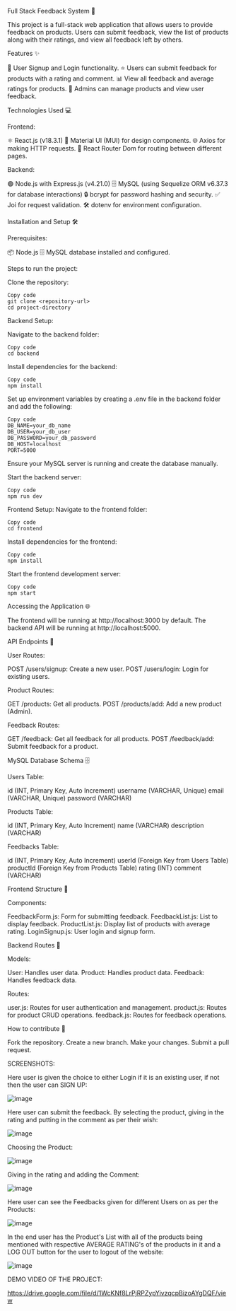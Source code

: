 Full Stack Feedback System 🚀

This project is a full-stack web application that allows users to provide feedback on products. Users can submit feedback, view the list of products along with their ratings, and view all feedback left by others.


Features ✨

📝 User Signup and Login functionality.
⭐ Users can submit feedback for products with a rating and comment.
📊 View all feedback and average ratings for products.
🔧 Admins can manage products and view user feedback.


Technologies Used 💻

Frontend:

⚛️ React.js (v18.3.1)
🎨 Material UI (MUI) for design components.
🌐 Axios for making HTTP requests.
🔀 React Router Dom for routing between different pages.

Backend:

🟢 Node.js with Express.js (v4.21.0)
🗄️ MySQL (using Sequelize ORM v6.37.3 for database interactions)
🔒 bcrypt for password hashing and security.
✅ Joi for request validation.
🛠 dotenv for environment configuration.


Installation and Setup 🛠️

Prerequisites:

📦 Node.js
🗄️ MySQL database installed and configured.


Steps to run the project:

Clone the repository:

```
Copy code
git clone <repository-url>
cd project-directory
```

Backend Setup:

Navigate to the backend folder:

```
Copy code
cd backend
```

Install dependencies for the backend:

```
Copy code
npm install
```

Set up environment variables by creating a .env file in the backend folder and add the following:

```
Copy code
DB_NAME=your_db_name
DB_USER=your_db_user
DB_PASSWORD=your_db_password
DB_HOST=localhost
PORT=5000
```

Ensure your MySQL server is running and create the database manually.

Start the backend server:

```
Copy code
npm run dev
```

Frontend Setup:
Navigate to the frontend folder:

```
Copy code
cd frontend
```

Install dependencies for the frontend:

```
Copy code
npm install
```

Start the frontend development server:

```
Copy code
npm start
```

Accessing the Application 🌐

The frontend will be running at http://localhost:3000 by default.
The backend API will be running at http://localhost:5000.


API Endpoints 🔗

User Routes:

POST /users/signup: Create a new user.
POST /users/login: Login for existing users.

Product Routes:

GET /products: Get all products.
POST /products/add: Add a new product (Admin).

Feedback Routes:

GET /feedback: Get all feedback for all products.
POST /feedback/add: Submit feedback for a product.

MySQL Database Schema 🗄️

Users Table:

id (INT, Primary Key, Auto Increment)
username (VARCHAR, Unique)
email (VARCHAR, Unique)
password (VARCHAR)

Products Table:

id (INT, Primary Key, Auto Increment)
name (VARCHAR)
description (VARCHAR)

Feedbacks Table:

id (INT, Primary Key, Auto Increment)
userId (Foreign Key from Users Table)
productId (Foreign Key from Products Table)
rating (INT)
comment (VARCHAR)


Frontend Structure 📂

Components:

FeedbackForm.js: Form for submitting feedback.
FeedbackList.js: List to display feedback.
ProductList.js: Display list of products with average rating.
LoginSignup.js: User login and signup form.


Backend Routes 🚦

Models:

User: Handles user data.
Product: Handles product data.
Feedback: Handles feedback data.

Routes:

user.js: Routes for user authentication and management.
product.js: Routes for product CRUD operations.
feedback.js: Routes for feedback operations.


How to contribute 🤝

Fork the repository.
Create a new branch.
Make your changes.
Submit a pull request.

SCREENSHOTS:

Here user is given the choice to either Login if it is an existing user, if not then the user can SIGN UP:

![image](https://github.com/user-attachments/assets/6152af82-be55-4d51-9777-1ab18c11324b)


Here user can submit the feedback. By selecting the product, giving in the rating and putting in the comment as per their wish:

![image](https://github.com/user-attachments/assets/3f2b4d42-59e6-4d68-a858-7085631d78cb)


Choosing the Product:

![image](https://github.com/user-attachments/assets/8de50e2f-83c8-417d-bb26-75d5601b5bb8)


Giving in the rating and adding the Comment:

![image](https://github.com/user-attachments/assets/0a3d992a-3a8b-48be-a33d-bca2c8f0e764)


Here user can see the Feedbacks given for different Users on as per the Products:

![image](https://github.com/user-attachments/assets/694299cc-4bf1-4630-93ba-9d2ec4a98bf4)


In the end user has the Product's List with all of the products being mentioned with respective AVERAGE RATING's of the products in it and a LOG OUT button for the user to logout of the website:

![image](https://github.com/user-attachments/assets/5f717522-3e31-4492-acd2-a239588548e2)


DEMO VIDEO OF THE PROJECT:

https://drive.google.com/file/d/1WcKNf8LrPjRPZypYivzqcpBizoAYgDQF/view
